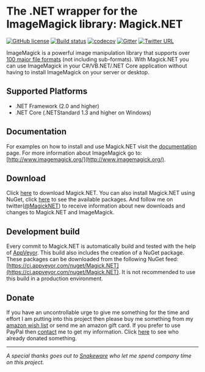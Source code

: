 # The .NET wrapper for the ImageMagick library: Magick.NET

[![GitHub license](https://img.shields.io/badge/license-Apache%202-green.svg)](https://raw.githubusercontent.com/dlemstra/Magick.NET/master/License.txt)
[![Build status](https://ci.appveyor.com/api/projects/status/5y970okju7ru901x?svg=true)](https://ci.appveyor.com/project/dlemstra/magick-net)
[![codecov](https://codecov.io/gh/dlemstra/Magick.NET/branch/master/graph/badge.svg)](https://codecov.io/gh/dlemstra/Magick.NET)
[![Gitter](https://badges.gitter.im/Join%20Chat.svg)](https://gitter.im/Magick-NET/Lobby?utm_source=badge&utm_medium=badge&utm_campaign=pr-badge&utm_content=badge)
[![Twitter URL](https://img.shields.io/twitter/url/https/twitter.com/fold_left.svg?style=social&label=Follow%20%40MagickNET)](https://twitter.com/MagickNET)

ImageMagick is a powerful image manipulation library that supports over [100 major file formats](www.imagemagick.org/script/formats.php) (not including sub-formats). With Magick.NET you can use ImageMagick in your C#/VB.NET/.NET Core application without having to install ImageMagick on your server or desktop.

## Supported Platforms

- .NET Framework (2.0 and higher)
- .NET Core (.NETStandard 1.3 and higher on Windows)

## Documentation

For examples on how to install and use Magick.NET visit the [documentation](https://magick.codeplex.com/documentation) page.
For more information about ImageMagick go to: [http://www.imagemagick.org/](http://www.imagemagick.org/).

## Download

Click [here](https://magick.codeplex.com/releases) to download Magick.NET. You can also install Magick.NET using NuGet, click [here](https://nuget.org/profiles/dlemstra/) to see the available packages. And follow me on twitter([@MagickNET](https://twitter.com/MagickNET)) to receive information about new downloads and changes to Magick.NET and ImageMagick.

## Development build

Every commit to Magick.NET is automatically build and tested with the help of [AppVeyor](http://www.appveyor.com). This build also includes the creation of a NuGet package. These packages can be downloaded from the following NuGet feed: [https://ci.appveyor.com/nuget/Magick.NET](https://ci.appveyor.com/nuget/Magick.NET). It is not recommended to use this build in a production environment.

## Donate

If you have an uncontrollable urge to give me something for the time and effort I am putting into this project then please buy me something from my [amazon wish list](http://www.amazon.co.uk/registry/wishlist/1C3TE3001VQZE) or send me an amazon gift card. If you prefer to use PayPal then [contact](https://www.codeplex.com/site/users/view/dlemstra) me to get my information. Click [here](https://magick.codeplex.com/wikipage?title=Donations) to see who already donated something.

----
_A special thanks goes out to [Snakeware](https://www.snakeware.nl) who let me spend company time on this project._


